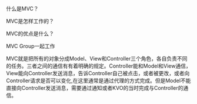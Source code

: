 什么是MVC？

MVC是怎样工作的？

MVC的优点是什么？

MVC Group一起工作

MVC就是把所有的对象分成Model、View和Controller三个角色，各自负责不同的任务。三者之间的通信有有着明确的规定。Controller能和Model和View通信，View能向Controller发送消息，告诉Controller自己被点击，或者被更改，或者向Controller请求是否可以变化,在这里通常是通过代理的方式完成。但是Model不能直接向Controller发送消息，需要通过通知或者KVO的当时完成与Controller的通信。